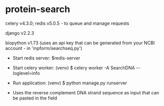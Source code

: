 # protein-search
celery v4.3.0; redis v5.0.5 - to queue and manage requests

django v2.2.3

biopython v1.73 (uses an api key that can be generated from your NCBI account - in 'inpform/searchseq.py')

- Start redis server: $redis-server
- Start celery worker: (venv) $ celery worker -A SearchDNA --loglevel=info
- Run application: (venv) $ python manage.py runserver

- Uses the reverse complement DNA strand sequence as input that can be pasted in the field
